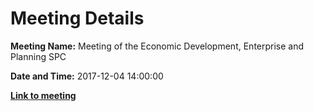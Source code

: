# Meeting Details

**Meeting Name:** Meeting of the Economic Development, Enterprise and Planning SPC

**Date and Time:** 2017-12-04 14:00:00

**<a href="https://www.limerick.ie/council/whats-on/meeting-economic-development-enterprise-and-planning-spc-5" target="_blank">Link to meeting</a>**
